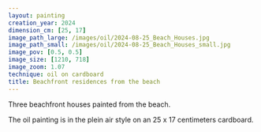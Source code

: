 ```yaml
---
layout: painting
creation_year: 2024
dimension_cm: [25, 17]
image_path_large: /images/oil/2024-08-25_Beach_Houses.jpg
image_path_small: /images/oil/2024-08-25_Beach_Houses_small.jpg
image_pov: [0.5, 0.5]
image_size: [1210, 718]
image_zoom: 1.07
technique: oil on cardboard
title: Beachfront residences from the beach
---
```


Three beachfront houses painted from the beach.

The oil painting is in the plein air style on an 25 x 17 centimeters cardboard.

